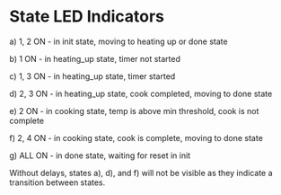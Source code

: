 # State LED Indicators

a) 1, 2	ON	- in init state, moving to heating up or done state

b) 1 	ON 	- in heating_up state, timer not started

c) 1, 3	ON 	- in heating_up state, timer started

d) 2, 3	ON 	- in heating_up state, cook completed, moving to done state

e) 2 	ON 	- in cooking state, temp is above min threshold, cook is not complete

f) 2, 4	ON 	- in cooking state, cook is complete, moving to done state

g) ALL 	ON 	- in done state, waiting for reset in init

Without delays, states a), d), and f) will not be visible as they indicate a transition between states.
